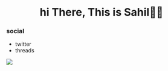 <h1 align="center">hi There, This is Sahil👋🏻</h1>
<h3>social</h3>
<ul>
  <li>twitter</li>
  <li>threads</li>
</ul>
<img src="https://i.ibb.co/dDsVYpk/profile.png" />
